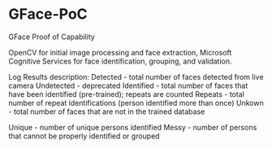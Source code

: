 # GFace-PoC
GFace Proof of Capability

OpenCV for initial image processing and face extraction, Microsoft Cognitive Services for face identification, grouping, and validation.

Log Results description:
Detected - total number of faces detected from live camera
Undetected - deprecated
Identified - total number of faces that have been identified (pre-trained); repeats are counted
Repeats - total number of repeat identifications (person identified more than once)
Unkown - total number of faces that are not in the trained database

Unique - number of unique persons identified
Messy - number of persons that cannot be properly identified or grouped
